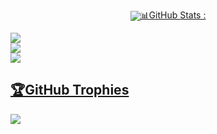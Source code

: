 <p align="center"> <a href="github.com/CyrusCore"><img align="center" src="https://cardivo.vercel.app/api?name=Sha-nuxx&description=Hi,I am Sha-nuxx.My oraginal name is ChamodKeshan.you can contact my main github account.search ChamodKeshan.  nice to meet  you&image=https://github.com/Sha-nuxx.png&backgroundColor=%23ecf0f1&whatsapp=wa.me/94702256963_&github=ChamodKeshan&pattern=ticTacToe&colorPattern=%23eaeaea"/
                                                       <p
  
                                                       
# 📊GitHub Stats :
![](https://github-readme-stats.vercel.app/api?username=Sha-nuxx&theme=react&hide_border=true&include_all_commits=true&count_private=true)<br/>
![](https://github-readme-streak-stats.herokuapp.com/?user=Sha-nuxx&theme=react&hide_border=true)<br/>
![](https://github-readme-stats.vercel.app/api/top-langs/?username=Sha-nuxx&theme=react&hide_border=true&include_all_commits=true&count_private=true&layout=compact)

## 🏆GitHub Trophies
![](https://github-profile-trophy.vercel.app/?username=Sha-nuxx&theme=tokyonight&no-frame=true&no-bg=false&margin-w=4)

